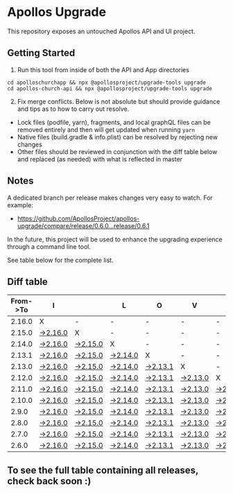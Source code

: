 # Apollos Upgrade

This repository exposes an untouched Apollos API and UI project.

## Getting Started

1. Run this tool from inside of both the API and App directories

```
cd apolloschurchapp && npx @apollosproject/upgrade-tools upgrade
cd apollos-church-api && npx @apollosproject/upgrade-tools upgrade
```

2. Fix merge conflicts. Below is not absolute but should provide guidance and tips as to how to carry out resolve.
* Lock files (podfile, yarn), fragments, and local graphQL files can be removed entirely and then will get updated when running `yarn`
* Native files (build.gradle & info.plist) can be resolved by rejecting new changes
* Other files should be reviewed in conjunction with the diff table below and replaced (as needed) with what is reflected in master

## Notes

A dedicated branch per release makes changes very easy
to watch. For example:

* https://github.com/ApollosProject/apollos-upgrade/compare/release/0.6.0...release/0.6.1

In the future, this project will be used to enhance the upgrading experience through a command line tool.

See table below for the complete list.

## Diff table

| From->To | I                                                                                                    |                                                                                                      | L                                                                                                    | O                                                                                                    | V                                                                                                    | E                                                                                                    |                                                                                                      | D                                                                                                   | I                                                                                                 | F                                                                                                 | F                                                                                                 | S   |
| -------- | ---------------------------------------------------------------------------------------------------- | ---------------------------------------------------------------------------------------------------- | ---------------------------------------------------------------------------------------------------- | ---------------------------------------------------------------------------------------------------- | ---------------------------------------------------------------------------------------------------- | ---------------------------------------------------------------------------------------------------- | ---------------------------------------------------------------------------------------------------- | --------------------------------------------------------------------------------------------------- | ------------------------------------------------------------------------------------------------- | ------------------------------------------------------------------------------------------------- | ------------------------------------------------------------------------------------------------- | --- |
| 2.16.0   | X                                                                                                    | -                                                                                                    | -                                                                                                    | -                                                                                                    | -                                                                                                    | -                                                                                                    | -                                                                                                    | -                                                                                                   | -                                                                                                 | -                                                                                                 | -                                                                                                 | -   |
| 2.15.0   | [->2.16.0](https://github.com/ApollosProject/apollos-upgrade/compare/release/2.15.0..release/2.16.0) | X                                                                                                    | -                                                                                                    | -                                                                                                    | -                                                                                                    | -                                                                                                    | -                                                                                                    | -                                                                                                   | -                                                                                                 | -                                                                                                 | -                                                                                                 | -   |
| 2.14.0   | [->2.16.0](https://github.com/ApollosProject/apollos-upgrade/compare/release/2.14.0..release/2.16.0) | [->2.15.0](https://github.com/ApollosProject/apollos-upgrade/compare/release/2.14.0..release/2.15.0) | X                                                                                                    | -                                                                                                    | -                                                                                                    | -                                                                                                    | -                                                                                                    | -                                                                                                   | -                                                                                                 | -                                                                                                 | -                                                                                                 | -   |
| 2.13.1   | [->2.16.0](https://github.com/ApollosProject/apollos-upgrade/compare/release/2.13.1..release/2.16.0) | [->2.15.0](https://github.com/ApollosProject/apollos-upgrade/compare/release/2.13.1..release/2.15.0) | [->2.14.0](https://github.com/ApollosProject/apollos-upgrade/compare/release/2.13.1..release/2.14.0) | X                                                                                                    | -                                                                                                    | -                                                                                                    | -                                                                                                    | -                                                                                                   | -                                                                                                 | -                                                                                                 | -                                                                                                 | -   |
| 2.13.0   | [->2.16.0](https://github.com/ApollosProject/apollos-upgrade/compare/release/2.13.0..release/2.16.0) | [->2.15.0](https://github.com/ApollosProject/apollos-upgrade/compare/release/2.13.0..release/2.15.0) | [->2.14.0](https://github.com/ApollosProject/apollos-upgrade/compare/release/2.13.0..release/2.14.0) | [->2.13.1](https://github.com/ApollosProject/apollos-upgrade/compare/release/2.13.0..release/2.13.1) | X                                                                                                    | -                                                                                                    | -                                                                                                    | -                                                                                                   | -                                                                                                 | -                                                                                                 | -                                                                                                 | -   |
| 2.12.0   | [->2.16.0](https://github.com/ApollosProject/apollos-upgrade/compare/release/2.12.0..release/2.16.0) | [->2.15.0](https://github.com/ApollosProject/apollos-upgrade/compare/release/2.12.0..release/2.15.0) | [->2.14.0](https://github.com/ApollosProject/apollos-upgrade/compare/release/2.12.0..release/2.14.0) | [->2.13.1](https://github.com/ApollosProject/apollos-upgrade/compare/release/2.12.0..release/2.13.1) | [->2.13.0](https://github.com/ApollosProject/apollos-upgrade/compare/release/2.12.0..release/2.13.0) | X                                                                                                    | -                                                                                                    | -                                                                                                   | -                                                                                                 | -                                                                                                 | -                                                                                                 | -   |
| 2.11.0   | [->2.16.0](https://github.com/ApollosProject/apollos-upgrade/compare/release/2.11.0..release/2.16.0) | [->2.15.0](https://github.com/ApollosProject/apollos-upgrade/compare/release/2.11.0..release/2.15.0) | [->2.14.0](https://github.com/ApollosProject/apollos-upgrade/compare/release/2.11.0..release/2.14.0) | [->2.13.1](https://github.com/ApollosProject/apollos-upgrade/compare/release/2.11.0..release/2.13.1) | [->2.13.0](https://github.com/ApollosProject/apollos-upgrade/compare/release/2.11.0..release/2.13.0) | [->2.12.0](https://github.com/ApollosProject/apollos-upgrade/compare/release/2.11.0..release/2.12.0) | X                                                                                                    | -                                                                                                   | -                                                                                                 | -                                                                                                 | -                                                                                                 | -   |
| 2.10.0   | [->2.16.0](https://github.com/ApollosProject/apollos-upgrade/compare/release/2.10.0..release/2.16.0) | [->2.15.0](https://github.com/ApollosProject/apollos-upgrade/compare/release/2.10.0..release/2.15.0) | [->2.14.0](https://github.com/ApollosProject/apollos-upgrade/compare/release/2.10.0..release/2.14.0) | [->2.13.1](https://github.com/ApollosProject/apollos-upgrade/compare/release/2.10.0..release/2.13.1) | [->2.13.0](https://github.com/ApollosProject/apollos-upgrade/compare/release/2.10.0..release/2.13.0) | [->2.12.0](https://github.com/ApollosProject/apollos-upgrade/compare/release/2.10.0..release/2.12.0) | [->2.11.0](https://github.com/ApollosProject/apollos-upgrade/compare/release/2.10.0..release/2.11.0) | X                                                                                                   | -                                                                                                 | -                                                                                                 | -                                                                                                 | -   |
| 2.9.0    | [->2.16.0](https://github.com/ApollosProject/apollos-upgrade/compare/release/2.9.0..release/2.16.0)  | [->2.15.0](https://github.com/ApollosProject/apollos-upgrade/compare/release/2.9.0..release/2.15.0)  | [->2.14.0](https://github.com/ApollosProject/apollos-upgrade/compare/release/2.9.0..release/2.14.0)  | [->2.13.1](https://github.com/ApollosProject/apollos-upgrade/compare/release/2.9.0..release/2.13.1)  | [->2.13.0](https://github.com/ApollosProject/apollos-upgrade/compare/release/2.9.0..release/2.13.0)  | [->2.12.0](https://github.com/ApollosProject/apollos-upgrade/compare/release/2.9.0..release/2.12.0)  | [->2.11.0](https://github.com/ApollosProject/apollos-upgrade/compare/release/2.9.0..release/2.11.0)  | [->2.10.0](https://github.com/ApollosProject/apollos-upgrade/compare/release/2.9.0..release/2.10.0) | X                                                                                                 | -                                                                                                 | -                                                                                                 | -   |
| 2.8.0    | [->2.16.0](https://github.com/ApollosProject/apollos-upgrade/compare/release/2.8.0..release/2.16.0)  | [->2.15.0](https://github.com/ApollosProject/apollos-upgrade/compare/release/2.8.0..release/2.15.0)  | [->2.14.0](https://github.com/ApollosProject/apollos-upgrade/compare/release/2.8.0..release/2.14.0)  | [->2.13.1](https://github.com/ApollosProject/apollos-upgrade/compare/release/2.8.0..release/2.13.1)  | [->2.13.0](https://github.com/ApollosProject/apollos-upgrade/compare/release/2.8.0..release/2.13.0)  | [->2.12.0](https://github.com/ApollosProject/apollos-upgrade/compare/release/2.8.0..release/2.12.0)  | [->2.11.0](https://github.com/ApollosProject/apollos-upgrade/compare/release/2.8.0..release/2.11.0)  | [->2.10.0](https://github.com/ApollosProject/apollos-upgrade/compare/release/2.8.0..release/2.10.0) | [->2.9.0](https://github.com/ApollosProject/apollos-upgrade/compare/release/2.8.0..release/2.9.0) | X                                                                                                 | -                                                                                                 | -   |
| 2.7.0    | [->2.16.0](https://github.com/ApollosProject/apollos-upgrade/compare/release/2.7.0..release/2.16.0)  | [->2.15.0](https://github.com/ApollosProject/apollos-upgrade/compare/release/2.7.0..release/2.15.0)  | [->2.14.0](https://github.com/ApollosProject/apollos-upgrade/compare/release/2.7.0..release/2.14.0)  | [->2.13.1](https://github.com/ApollosProject/apollos-upgrade/compare/release/2.7.0..release/2.13.1)  | [->2.13.0](https://github.com/ApollosProject/apollos-upgrade/compare/release/2.7.0..release/2.13.0)  | [->2.12.0](https://github.com/ApollosProject/apollos-upgrade/compare/release/2.7.0..release/2.12.0)  | [->2.11.0](https://github.com/ApollosProject/apollos-upgrade/compare/release/2.7.0..release/2.11.0)  | [->2.10.0](https://github.com/ApollosProject/apollos-upgrade/compare/release/2.7.0..release/2.10.0) | [->2.9.0](https://github.com/ApollosProject/apollos-upgrade/compare/release/2.7.0..release/2.9.0) | [->2.8.0](https://github.com/ApollosProject/apollos-upgrade/compare/release/2.7.0..release/2.8.0) | X                                                                                                 | -   |
| 2.6.0    | [->2.16.0](https://github.com/ApollosProject/apollos-upgrade/compare/release/2.6.0..release/2.16.0)  | [->2.15.0](https://github.com/ApollosProject/apollos-upgrade/compare/release/2.6.0..release/2.15.0)  | [->2.14.0](https://github.com/ApollosProject/apollos-upgrade/compare/release/2.6.0..release/2.14.0)  | [->2.13.1](https://github.com/ApollosProject/apollos-upgrade/compare/release/2.6.0..release/2.13.1)  | [->2.13.0](https://github.com/ApollosProject/apollos-upgrade/compare/release/2.6.0..release/2.13.0)  | [->2.12.0](https://github.com/ApollosProject/apollos-upgrade/compare/release/2.6.0..release/2.12.0)  | [->2.11.0](https://github.com/ApollosProject/apollos-upgrade/compare/release/2.6.0..release/2.11.0)  | [->2.10.0](https://github.com/ApollosProject/apollos-upgrade/compare/release/2.6.0..release/2.10.0) | [->2.9.0](https://github.com/ApollosProject/apollos-upgrade/compare/release/2.6.0..release/2.9.0) | [->2.8.0](https://github.com/ApollosProject/apollos-upgrade/compare/release/2.6.0..release/2.8.0) | [->2.7.0](https://github.com/ApollosProject/apollos-upgrade/compare/release/2.6.0..release/2.7.0) | X   |

## To see the full table containing all releases, check back soon :)

